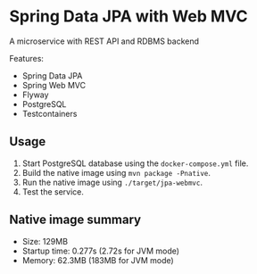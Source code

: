 # Spring Data JPA with Web MVC

A microservice with REST API and RDBMS backend

Features:

* Spring Data JPA
* Spring Web MVC
* Flyway
* PostgreSQL
* Testcontainers

## Usage

1. Start PostgreSQL database using the `docker-compose.yml` file.
2. Build the native image using `mvn package -Pnative`.
3. Run the native image using `./target/jpa-webmvc`.
4. Test the service.

## Native image summary

* Size: 129MB
* Startup time: 0.277s (2.72s for JVM mode)
* Memory: 62.3MB (183MB for JVM mode)